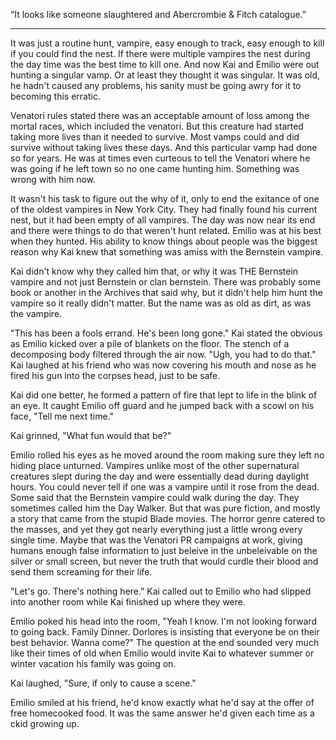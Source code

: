 “It looks like someone slaughtered and Abercrombie & Fitch catalogue.”

----

It was just a routine hunt, vampire, easy enough to track, easy enough to kill if you could find the nest.  If there were multiple vampires the nest during the day time was the best time to kill one.  And now Kai and Emilio were out hunting a singular vamp.  Or at least they thought it was singular.  It was old, he hadn't caused any problems, his sanity must be going awry for it to becoming this erratic.  

Venatori rules stated there was an acceptable amount of loss among the mortal races, which included the venatori.  But this creature had started taking more lives than it needed to survive.  Most vamps could and did survive without taking lives these days.  And this particular vamp had done so for years.  He was at times even curteous to tell the Venatori where he was going if he left town so no one came hunting him.  Something was wrong with him now.

It wasn't his task to figure out the why of it, only to end the exitance of one of the oldest vampires in New York City.  They had finally found his current nest, but it had been empty of all vampires.  The day was now near its end and there were things to do that weren't hunt related.  Emilio was at his best when they hunted.  His ability to know things about people was the biggest reason why Kai knew that something was amiss with the Bernstein vampire.  

Kai didn't know why they called him that, or why it was THE Bernstein vampire and not just Bernstein or clan bernstein.  There was probably some book or another in the Archives that said why, but it didn't help him hunt the vampire so it really didn't matter.  But the name was as old as dirt, as was the vampire.

"This has been a fools errand.  He's been long gone."  Kai stated the obvious as Emilio kicked over a pile of blankets on the floor.  The stench of a decomposing body filtered through the air now.  "Ugh, you had to do that."  Kai laughed at his friend who was now covering his mouth and nose as he fired his gun into the corpses head, just to be safe.

Kai did one better, he formed a pattern of fire that lept to life in the blink of an eye.  It caught Emilio off guard and he jumped back with a scowl on his face, "Tell me next time."

Kai grinned, "What fun would that be?"

Emilio rolled his eyes as he moved around the room making sure they left no hiding place unturned.  Vampires unlike most of the other supernatural creatures slept during the day and were essentially dead during daylight hours.  You could never tell if one was a vampire until it rose from the dead.  Some said that the Bernstein vampire could walk during the day.  They sometimes called him the Day Walker.  But that was pure fiction, and mostly a story that came from the stupid Blade movies.  The horror genre catered to the masses, and yet they got nearly everything just a little wrong every single time.  Maybe that was the Venatori PR campaigns at work, giving humans enough false information to just beleive in the unbeleivable on the silver or small screen, but never the truth that would curdle their blood and send them screaming for their life.

"Let's go.  There's nothing here."  Kai called out to Emilio who had slipped into another room while Kai finished up where they were.

Emilio poked his head into the room, "Yeah I know.  I'm not looking forward to going back.  Family Dinner.  Dorlores is insisting that everyone be on their best behavior.  Wanna come?"  The question at the end sounded very much like their times of old when Emilio would invite Kai to whatever summer or winter vacation his family was going on.  

Kai laughed, "Sure, if only to cause a scene."

Emilio smiled at his friend, he'd know exactly what he'd say at the offer of free homecooked food.  It was the same answer he'd given each time as a ckid growing up.